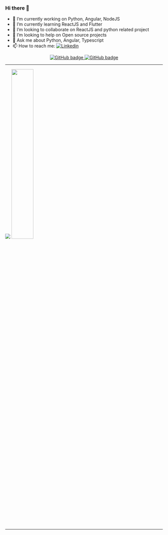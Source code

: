 ### Hi there 👋

- 🔭 I’m currently working on Python, Angular, NodeJS
- 🌱 I’m currently learning ReactJS and Flutter
- 👯 I’m looking to collaborate on ReactJS and python related project
- 🤔 I’m looking to help on Open source projects
- 💬 Ask me about Python, Angular, Typescript
- 📫 How to reach me: [![Linkedin](https://img.shields.io/badge/-Linkedin-0e76a8?style=flat-square&logo=Linkedin&logoColor=ffffff)](https://www.linkedin.com/in/malavancs/) 

<p align="center">
  <a href="https://github.com/malavancs?tab=followers">
    <img src="https://img.shields.io/github/followers/malavancs?label=Followers&logo=GitHub&style=for-the-badge" alt="GitHub badge" />
  </a>

  <a href="https://github.com/malavancs?tab=followers">
    <img src="https://img.shields.io/github/stars/malavancs?affiliations=OWNER%2CCOLLABORATOR&logo=GitHub&style=for-the-badge" alt="GitHub badge" />
  </a>

</p>


  

---

<p align="left">
  
  <img src="https://github-readme-stats.vercel.app/api?username=malavancs&show_icons=true&theme=tokyonight&line_height=52" />
  <img width="37.2%" src="https://github-readme-stats.vercel.app/api/top-langs/?username=malavancs&count_private=true&theme=tokyonight&line_height=52">

</p>

---
